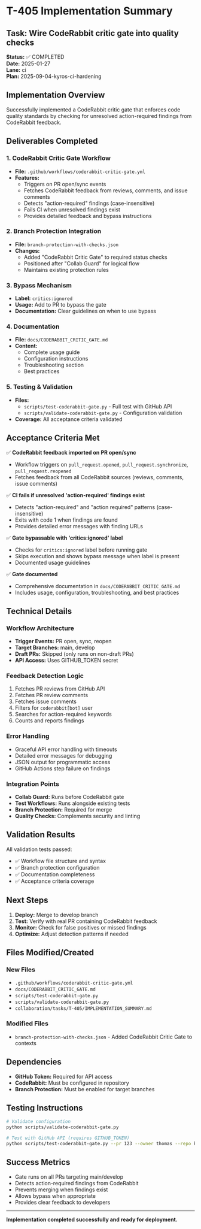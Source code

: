 # T-405 Implementation Summary

## Task: Wire CodeRabbit critic gate into quality checks

**Status:** ✅ COMPLETED  
**Date:** 2025-01-27  
**Lane:** ci  
**Plan:** 2025-09-04-kyros-ci-hardening  

## Implementation Overview

Successfully implemented a CodeRabbit critic gate that enforces code quality standards by checking for unresolved action-required findings from CodeRabbit feedback.

## Deliverables Completed

### 1. CodeRabbit Critic Gate Workflow
- **File:** `.github/workflows/coderabbit-critic-gate.yml`
- **Features:**
  - Triggers on PR open/sync events
  - Fetches CodeRabbit feedback from reviews, comments, and issue comments
  - Detects "action-required" findings (case-insensitive)
  - Fails CI when unresolved findings exist
  - Provides detailed feedback and bypass instructions

### 2. Branch Protection Integration
- **File:** `branch-protection-with-checks.json`
- **Changes:**
  - Added "CodeRabbit Critic Gate" to required status checks
  - Positioned after "Collab Guard" for logical flow
  - Maintains existing protection rules

### 3. Bypass Mechanism
- **Label:** `critics:ignored`
- **Usage:** Add to PR to bypass the gate
- **Documentation:** Clear guidelines on when to use bypass

### 4. Documentation
- **File:** `docs/CODERABBIT_CRITIC_GATE.md`
- **Content:**
  - Complete usage guide
  - Configuration instructions
  - Troubleshooting section
  - Best practices

### 5. Testing & Validation
- **Files:** 
  - `scripts/test-coderabbit-gate.py` - Full test with GitHub API
  - `scripts/validate-coderabbit-gate.py` - Configuration validation
- **Coverage:** All acceptance criteria validated

## Acceptance Criteria Met

✅ **CodeRabbit feedback imported on PR open/sync**
- Workflow triggers on `pull_request.opened`, `pull_request.synchronize`, `pull_request.reopened`
- Fetches feedback from all CodeRabbit sources (reviews, comments, issue comments)

✅ **CI fails if unresolved 'action-required' findings exist**
- Detects "action-required" and "action required" patterns (case-insensitive)
- Exits with code 1 when findings are found
- Provides detailed error messages with finding URLs

✅ **Gate bypassable with 'critics:ignored' label**
- Checks for `critics:ignored` label before running gate
- Skips execution and shows bypass message when label is present
- Documented usage guidelines

✅ **Gate documented**
- Comprehensive documentation in `docs/CODERABBIT_CRITIC_GATE.md`
- Includes usage, configuration, troubleshooting, and best practices

## Technical Details

### Workflow Architecture
- **Trigger Events:** PR open, sync, reopen
- **Target Branches:** main, develop
- **Draft PRs:** Skipped (only runs on non-draft PRs)
- **API Access:** Uses GITHUB_TOKEN secret

### Feedback Detection Logic
1. Fetches PR reviews from GitHub API
2. Fetches PR review comments
3. Fetches issue comments
4. Filters for `coderabbit[bot]` user
5. Searches for action-required keywords
6. Counts and reports findings

### Error Handling
- Graceful API error handling with timeouts
- Detailed error messages for debugging
- JSON output for programmatic access
- GitHub Actions step failure on findings

### Integration Points
- **Collab Guard:** Runs before CodeRabbit gate
- **Test Workflows:** Runs alongside existing tests
- **Branch Protection:** Required for merge
- **Quality Checks:** Complements security and linting

## Validation Results

All validation tests passed:
- ✅ Workflow file structure and syntax
- ✅ Branch protection configuration
- ✅ Documentation completeness
- ✅ Acceptance criteria coverage

## Next Steps

1. **Deploy:** Merge to develop branch
2. **Test:** Verify with real PR containing CodeRabbit feedback
3. **Monitor:** Check for false positives or missed findings
4. **Optimize:** Adjust detection patterns if needed

## Files Modified/Created

### New Files
- `.github/workflows/coderabbit-critic-gate.yml`
- `docs/CODERABBIT_CRITIC_GATE.md`
- `scripts/test-coderabbit-gate.py`
- `scripts/validate-coderabbit-gate.py`
- `collaboration/tasks/T-405/IMPLEMENTATION_SUMMARY.md`

### Modified Files
- `branch-protection-with-checks.json` - Added CodeRabbit Critic Gate to contexts

## Dependencies

- **GitHub Token:** Required for API access
- **CodeRabbit:** Must be configured in repository
- **Branch Protection:** Must be enabled for target branches

## Testing Instructions

```bash
# Validate configuration
python scripts/validate-coderabbit-gate.py

# Test with GitHub API (requires GITHUB_TOKEN)
python scripts/test-coderabbit-gate.py --pr 123 --owner thomas --repo kyros-dashboard
```

## Success Metrics

- Gate runs on all PRs targeting main/develop
- Detects action-required findings from CodeRabbit
- Prevents merging when findings exist
- Allows bypass when appropriate
- Provides clear feedback to developers

---

**Implementation completed successfully and ready for deployment.**
